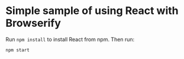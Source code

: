 # Simple sample of using React with Browserify

Run `npm install` to install React from npm. Then run:

```sh
npm start
```
